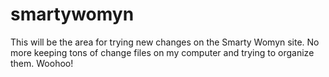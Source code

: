 # smartywomyn

This will be the area for trying new changes on the Smarty Womyn site. No more keeping tons of change files on my computer and trying to organize them. Woohoo!
